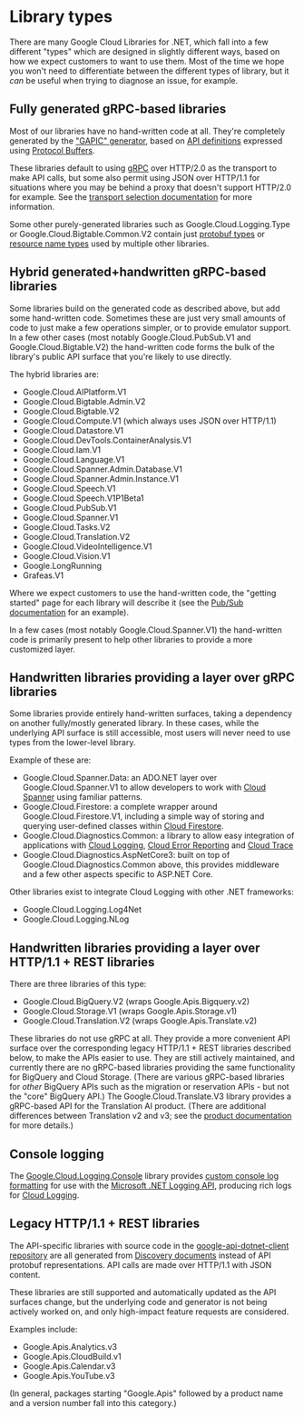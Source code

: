 # Library types

There are many Google Cloud Libraries for .NET, which fall into a few
different "types" which are designed in slightly different ways, based on how we expect customers to want
to use them. Most of the time we hope you won't need to differentiate
between the different types of library, but it *can* be useful when
trying to diagnose an issue, for example.

## Fully generated gRPC-based libraries

Most of our libraries have no hand-written code at all. They're
completely generated by the ["GAPIC" generator](https://github.com/googleapis/gapic-generator-csharp/tree/main/Google.Api.Generator),
based on [API definitions](https://github.com/googleapis/googleapis)
expressed using [Protocol Buffers](https://protobuf.dev).

These libraries default to using [gRPC](https://grpc.io/) over
HTTP/2.0 as the transport to make API calls, but some also permit
using JSON over HTTP/1.1 for situations where you may be behind a proxy
that doesn't support HTTP/2.0 for example. See the
[transport selection documentation](transports.md) for more information.

Some other purely-generated libraries such as Google.Cloud.Logging.Type or
Google.Cloud.Bigtable.Common.V2 contain just
[protobuf types](protobuf.md) or [resource name types](resource-names.md)
used by multiple other libraries.

## Hybrid generated+handwritten gRPC-based libraries

Some libraries build on the generated code as described above,
but add some hand-written code. Sometimes these are just very small amounts
of code to just make a few operations simpler, or to provide emulator support.
In a few other cases (most notably Google.Cloud.PubSub.V1 and
Google.Cloud.Bigtable.V2) the hand-written code forms the bulk of the library's
public API surface that you're likely to use directly.

The hybrid libraries are:

- Google.Cloud.AIPlatform.V1
- Google.Cloud.Bigtable.Admin.V2
- Google.Cloud.Bigtable.V2
- Google.Cloud.Compute.V1 (which always uses JSON over HTTP/1.1)
- Google.Cloud.Datastore.V1
- Google.Cloud.DevTools.ContainerAnalysis.V1
- Google.Cloud.Iam.V1
- Google.Cloud.Language.V1
- Google.Cloud.Spanner.Admin.Database.V1
- Google.Cloud.Spanner.Admin.Instance.V1
- Google.Cloud.Speech.V1
- Google.Cloud.Speech.V1P1Beta1
- Google.Cloud.PubSub.V1
- Google.Cloud.Spanner.V1
- Google.Cloud.Tasks.V2
- Google.Cloud.Translation.V2
- Google.Cloud.VideoIntelligence.V1
- Google.Cloud.Vision.V1
- Google.LongRunning
- Grafeas.V1

Where we expect customers to use the hand-written code, the "getting started" page
for each library will describe it (see the
[Pub/Sub documentation](https://cloud.google.com/dotnet/docs/reference/Google.Cloud.PubSub.V1/latest)
for an example).

In a few cases (most notably Google.Cloud.Spanner.V1) the hand-written code is
primarily present to help other libraries to provide a more customized layer.

## Handwritten libraries providing a layer over gRPC libraries

Some libraries provide entirely hand-written surfaces,
taking a dependency on another fully/mostly generated library.
In these cases, while the underlying API surface is still accessible,
most users will never need to use types from the lower-level library.

Example of these are:

- Google.Cloud.Spanner.Data: an ADO.NET layer over Google.Cloud.Spanner.V1 to
  allow developers to work with [Cloud Spanner](https://cloud.google.com/spanner)
  using familiar patterns.
- Google.Cloud.Firestore: a complete wrapper around Google.Cloud.Firestore.V1,
  including a simple way of storing and querying user-defined classes within
  [Cloud Firestore](https:/firebase.google.com/docs/firestore).
- Google.Cloud.Diagnostics.Common: a library to allow easy integration of
  applications with [Cloud Logging](https://cloud.google.com/logging),
  [Cloud Error Reporting](https://cloud.google.com/error-reporting) and
  [Cloud Trace](https://cloud.google.com/trace)
- Google.Cloud.Diagnostics.AspNetCore3: built on top of
  Google.Cloud.Diagnostics.Common above, this provides middleware and a few
  other aspects specific to ASP.NET Core.

Other libraries exist to integrate Cloud Logging with other .NET frameworks:

- Google.Cloud.Logging.Log4Net
- Google.Cloud.Logging.NLog

## Handwritten libraries providing a layer over HTTP/1.1 + REST libraries

There are three libraries of this type:

- Google.Cloud.BigQuery.V2 (wraps Google.Apis.Bigquery.v2)
- Google.Cloud.Storage.V1 (wraps Google.Apis.Storage.v1)
- Google.Cloud.Translation.V2 (wraps Google.Apis.Translate.v2)

These libraries do not use gRPC at all. They provide a more convenient
API surface over the corresponding legacy HTTP/1.1 + REST libraries described
below, to make the APIs easier to use. They are still actively maintained, and
currently there are no gRPC-based libraries providing the same functionality for
BigQuery and Cloud Storage. (There are various gRPC-based libraries for *other*
BigQuery APIs such as the migration or reservation APIs - but not the "core" BigQuery
API.) The Google.Cloud.Translate.V3 library provides a gRPC-based API for the
Translation AI product. (There are additional differences between Translation v2 and v3; see
the [product documentation](https://cloud.google.com/translate/docs/editions#supported_features)
for more details.)

## Console logging

The [Google.Cloud.Logging.Console](https://cloud.google.com/dotnet/docs/reference/Google.Cloud.Logging.Console/latest) library provides
[custom console log formatting](https://learn.microsoft.com/en-us/dotnet/core/extensions/console-log-formatter) for use with the [Microsoft .NET Logging API](https://learn.microsoft.com/en-us/dotnet/core/extensions/logging?tabs=command-line),
producing rich logs for [Cloud Logging](https://cloud.google.com/logging).

## Legacy HTTP/1.1 + REST libraries

The API-specific libraries with source code in the [google-api-dotnet-client repository](https://github.com/googleapis/google-api-dotnet-client) are all generated from
[Discovery documents](https://developers.google.com/discovery/v1/getting_started)
instead of API protobuf representations. API calls are made over HTTP/1.1 with
JSON content.

These libraries are still supported and automatically updated as the API
surfaces change, but the underlying code and generator is not being actively worked
on, and only high-impact feature requests are considered.

Examples include:

- Google.Apis.Analytics.v3
- Google.Apis.CloudBuild.v1
- Google.Apis.Calendar.v3
- Google.Apis.YouTube.v3

(In general, packages starting "Google.Apis" followed by a product
name and a version number fall into this category.)